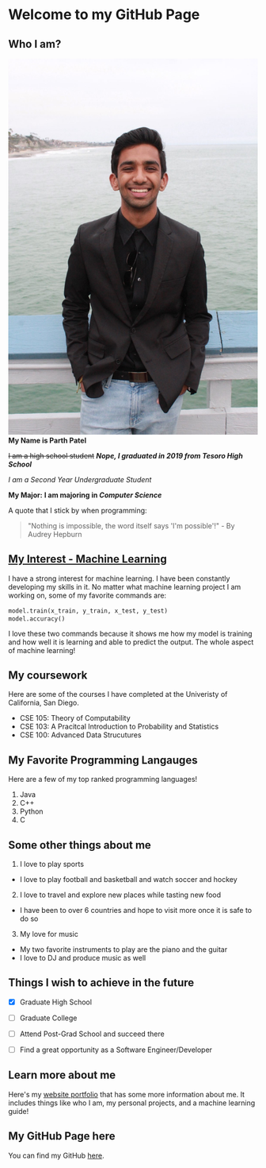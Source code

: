 # Welcome to my GitHub Page
## Who I am?


![Image](IMG_5167.JPG)
**My Name is Parth Patel**

~~I am a high school student~~ ***Nope, I graduated in 2019 from Tesoro High School***

*I am a Second Year Undergraduate Student*

**My Major:** **I am majoring in _Computer Science_**

A quote that I stick by when programming:

> "Nothing is impossible, the word itself says 'I'm possible'!" - By Audrey Hepburn

## [My Interest - Machine Learning](https://p7patel.wixsite.com/parthpatel/links)

I have a strong interest for machine learning. I have been constantly developing my skills in it. No matter what machine learning project I am working on, some of my favorite commands are:
```
model.train(x_train, y_train, x_test, y_test)
model.accuracy()
```

I love these two commands because it shows me how my model is training and how well it is learning and able to predict the output. The whole aspect of machine learning!

## My coursework

Here are some of the courses I have completed at the Univeristy of California, San Diego.
- CSE 105: Theory of Computability
- CSE 103: A Pracitcal Introduction to Probability and Statistics
- CSE 100: Advanced Data Strucutures

## My Favorite Programming Langauges

Here are a few of my top ranked programming languages!
1. Java
2. C++
3. Python
4. C

## Some other things about me

1. I love to play sports
  - I love to play football and basketball and watch soccer and hockey
2. I love to travel and explore new places while tasting new food
  - I have been to over 6 countries and hope to visit more once it is safe to do so
3. My love for music
  - My two favorite instruments to play are the piano and the guitar
  - I love to DJ and produce music as well
  
## Things I wish to achieve in the future

- [x] Graduate High School
- [ ] Graduate College
- [ ] Attend Post-Grad School and succeed there
- [ ] Find a great opportunity as a Software Engineer/Developer


## Learn more about me

Here's my [website portfolio](https://p7patel.wixsite.com/parthpatel) that has some more information about me. It includes things like who I am, my personal projects, and a machine learning guide!

## My GitHub Page here
You can find my GitHub [here](https://github.com/parthpatel2019/parthpatel2019.github.io).
